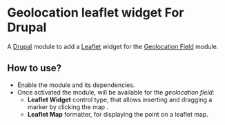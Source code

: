 # Geolocation leaflet widget For Drupal

A [Drupal](https://www.drupal.org/) module to add a [Leaflet](http://leafletjs.com/) widget for the [Geolocation Field](https://www.drupal.org/project/geolocation) module.

## How to use?
* Enable the module and its dependencies.
* Once activated the module, will be available for the *geolocation field*:
  * **Leaflet Widget** control type, that allows inserting and dragging a marker by clicking the map .
  * **Leaflet Map** formatter,  for displaying the point on a leaflet map.
